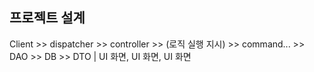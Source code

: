## 프로젝트 설계

Client >> dispatcher >> controller >> (로직 실행 지시) >> command... >> DAO >> DB >> DTO
                            |
                        UI 화면, UI 화면, UI 화면
